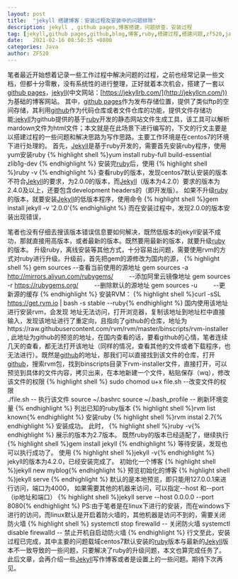 ```yaml
---
layout: post
title:  "jekyll 搭建博客：安装过程及安装中的问题排除"
description: jekyll , github pages,博客搭建，问题排查，安装过程
tag: [jekyll,github pages,github,blog,博客,ruby,搭建过程,搭建问题,zf520,java思录]
date:   2021-02-16 08:50:35 +0800
categories: Java
author: ZF520
---
```

笔者最近开始想着记录一些工作过程中解决问题的过程，之前也经常记录一些文档，但都十分零散，没有系统性的进行整理，正好就着本次机会，搭建了一套以[github pages](https://pages.github.com/)，[jekyll](https://jekyllrb.com/)(中文网站：[https://jekyllrb.com/](http://jekyllcn.com/)) 为基础的博客网站。
其中，[github pages](https://pages.github.com/)作为发布存储位置，提供了类似ftp的空间存储，其利用[github](https://github.com)作为代码仓库或者文件仓库的功能，提供文件存储功能;[jekyll](http://jekyllcn.com/)为github提供的基于[ruby](https://www.ruby-lang.org/en/)开发的静态网站文件生成工具，该工具可以解析mardown文件为html文件；本文就是在此场景下进行编写的，下文的行文主要是以搭建过程的一些问题和解决思路为写作思路。主要工作环境是在centos7的环境下进行处理的。
首先，[Jekyll](https://jekyllrb.com/)是基于ruby开发的，需要首先安装ruby程序，使用yum安装ruby 
{% highlight shell %}yum install ruby-full build-essential zlib1g-dev {% endhighlight  %}
安装完[ruby](https://www.ruby-lang.org/en/)后，使用
{% highlight shell %}ruby -v {% endhighlight %}
查看ruby的版本，发现centos7默认安装的版本不符合[Jekyll](https://jekyllrb.com/)的要求，为2.0.0的版本，而[Jekyll](https://jekyllrb.com/)（版本为4.2.0）要求的版本为2.4.0及以上，还要包含development headers的（即开发版）。
如果不升级[ruby](https://www.ruby-lang.org/en/)的版本，就要安装[Jekyll](https://jekyllrb.com/)的低版本程序，使用命令
{% highlight shell %}gem install jekyll -v '2.0.0'{% endhighlight  %}
而在安装过程中，发现2.0.0的版本安装出现错误，

笔者也没有仔细去搜该版本错误信息要如何解决，既然低版本的jekyll安装不成功，那就直接用高版本，或者最新的版本。既然要用最新的版本，就要升级[ruby](https://www.ruby-lang.org/en/)的版本。
升级ruby，离线安装等其他方式，十分容易出问题，需要使用rvm的方式对ruby进行升级。升级前，首先把gem的源修改为国内的源，
{% highlight shell %}
gem sources --查看当前使用的源地址
gem sources -a http://mirrors.aliyun.com/rubygems/ 　　 --添加阿里云镜像地址
gem sources -r https://rubygems.org/ 　　 --删除默认的源地址
gem sources -u 　　 --更新源的缓存
{% endhighlight  %}
安装RVM：
{% highlight shell %}curl -sSL https://get.rvm.io | bash -s stable --ruby{% endhighlight  %}
国内使用该地址进行安装rvm，会发现 地址无法访问，打开浏览器，复制该地址到地址栏中直接输入，发现该地址进行了重定向，且指向了github的仓库，地址为https://raw.githubusercontent.com/rvm/rvm/master/binscripts/rvm-installer , 此地址为github的预览的地址，在国内查看的话，要看github的心情，笔者连续几天的查看，都无法打开该地址（同样的情况，查看其他的文件或者下载程序，也无法进行）。既然是[github](https://github.com)的地址，那我们可以直接找到该文件的仓库，打开[github](https://github.com)，搜索rvm包，找到binscripts目录下rvm-installer文件，直接打开，可以预览到具体的文件内容，拷贝出来，在本地新建一个文件，粘贴保存（wq），修改该文件的权限
{% highlight shell %}
sudo chomod u+x file.sh --改变文件的权限  
./file.sh  -- 执行该文件
source ~/.bashrc
source ~/.bash_profile -- 刷新环境变量
{% endhighlight  %}
列出已知的ruby版本
{% highlight shell %}rvm list known{% endhighlight  %}
安装ruby 
{% highlight shell %}rvm instal 2.7{% endhighlight  %}
安装成功。
此时，
{% highlight shell %}ruby -v{% endhighlight  %}
展示的版本为2.7版本。
既然ruby的版本已经适配了，继续执行
{% highlight shell %}gem install jekyll {% endhighlight  %}
等待安装，发现也可以执行成功了。
使用
{% highlight shell %}jekyll -v{% endhighlight  %}
jekyll的版本为4.2.0，已经安装完成了。
初始化一个博客
{% highlight shell %}jekyll new myblog{% endhighlight  %}
预览初始化的博客
{% highlight shell %}jekyll serve {% endhighlight  %}
默认的是本地预览，即只能用127.0.0.1来进行访问，端口为4000，
如果需要其他的机器来访问，可以指定--host 和--port（ip地址和端口）
{% highlight shell %}jekyll serve --host 0.0.0.0 --port 8080{% endhighlight  %}
PS:由于笔者是在linux下进行的安装，而在windows下进行的访问，而linux默认是开启着防火墙的，其他机器是访问不到的，需要关闭防火墙
{% highlight shell %}
systemctl stop firewalld --  关闭防火墙
systemctl disable firewalld -- 禁止开机自启动防火墙
{% endhighlight  %}
行文至此，安装过程已完成，其中主要的问题载域centos7默认安装的[ruby](https://www.ruby-lang.org/en/)版本与最新的[Jekyll](https://jekyllrb.com/)版本不一致导致的一些问题，只要解决了ruby的升级问题，本文也算完成任务了。
此后文章，会再介绍一些[Jekyll](https://jekyllrb.com/)写作博客或者是设置上的一些问题。期待下次再见。
